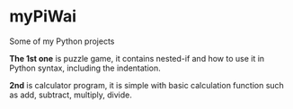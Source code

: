 # myPiWai
Some of my Python projects

**The 1st one** is puzzle game, it contains nested-if and how to use it in Python syntax, including the indentation.

**2nd** is calculator program, it is simple with basic calculation function such as add, subtract, multiply, divide.
